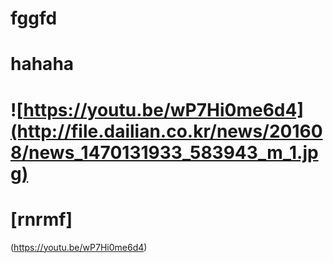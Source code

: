 # fggfd 
# hahaha
# ![https://youtu.be/wP7Hi0me6d4](http://file.dailian.co.kr/news/201608/news_1470131933_583943_m_1.jpg)

# [rnrmf]
(https://youtu.be/wP7Hi0me6d4)
